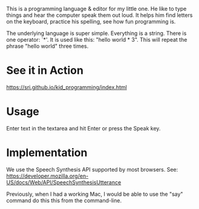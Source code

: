 This is a programming language & editor for my little one.
He like to type things and hear the computer speak them out loud.
It helps him find letters on the keyboard, practice his spelling,
see how fun programming is.

The underlying language is super simple.
Everything is a string.
There is one operator: `*'.
It is used like this: "hello world * 3".
This will repeat the phrase "hello world" three times.

See it in Action
================
https://sri.github.io/kid_programming/index.html

Usage
=====
Enter text in the textarea and hit Enter or press the Speak key.

Implementation
===============
We use the Speech Synthesis API supported by most browsers.
See: https://developer.mozilla.org/en-US/docs/Web/API/SpeechSynthesisUtterance

Previously, when I had a working Mac, I would be able to use the "say" command
do this this from the command-line.
